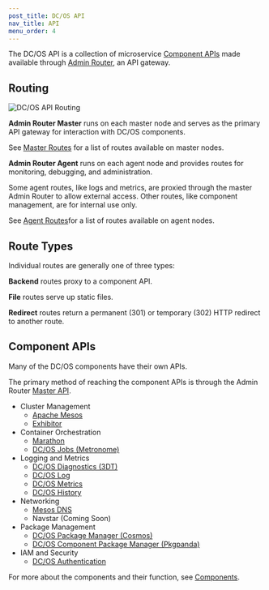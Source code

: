 ```yaml
---
post_title: DC/OS API
nav_title: API
menu_order: 4
---
```


The DC/OS API is a collection of microservice [Component APIs](#component-apis) made available through [Admin Router](/docs/1.9/overview/architecture/components/#admin-router), an API gateway.


## Routing

![DC/OS API Routing](/docs/1.9/api/img/dcos-api-routing.png)

**Admin Router Master** runs on each master node and serves as the primary API gateway for interaction with DC/OS components.

See [Master Routes](/docs/1.9/api/master-routes/) for a list of routes available on master nodes.

**Admin Router Agent** runs on each agent node and provides routes for monitoring, debugging, and administration.

Some agent routes, like logs and metrics, are proxied through the master Admin Router to allow external access.
Other routes, like component management, are for internal use only.

See [Agent Routes](/docs/1.9/api/agent-routes/)for a list of routes available on agent nodes.


## Route Types

Individual routes are generally one of three types:

**Backend** routes proxy to a component API.

**File** routes serve up static files.

**Redirect** routes return a permanent (301) or temporary (302) HTTP redirect to another route.


## Component APIs

Many of the DC/OS components have their own APIs.

The primary method of reaching the component APIs is through the Admin Router [Master API](/docs/1.9/api/master-api/).

- Cluster Management
  - [Apache Mesos](https://mesos.apache.org/documentation/latest/endpoints/)
  - [Exhibitor](https://github.com/soabase/exhibitor/wiki/REST-Introduction)
- Container Orchestration
  - [Marathon](/docs/1.9/api/marathon/)
  - [DC/OS Jobs (Metronome)](https://dcos.github.io/metronome/docs/generated/api.html)
- Logging and Metrics
  - [DC/OS Diagnostics (3DT)](/docs/1.9/administration/monitoring/#system-health-http-api-endpoint)
  - [DC/OS Log](/docs/1.9/api/dcos-log/)
  - [DC/OS Metrics](/docs/1.9/api/dcos-metrics/)
  - [DC/OS History](https://github.com/dcos/dcos/tree/master/packages/dcos-history/extra#api)
- Networking
  - [Mesos DNS](/docs/1.9/usage/service-discovery/mesos-dns/http-interface/)
  - Navstar (Coming Soon)
- Package Management
  - [DC/OS Package Manager (Cosmos)](https://github.com/dcos/cosmos#api-method-version-compatibility)
  - [DC/OS Component Package Manager (Pkgpanda)](/docs/1.9/administration/component-management/)
- IAM and Security
  - [DC/OS Authentication](#dcos-authentication)

For more about the components and their function, see [Components](/docs/1.9/overview/architecture/components/).
